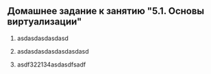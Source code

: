 ## Домашнее задание к занятию "5.1. Основы виртуализации"

1. asdasdasdasdasd

1. asdasdasdasdasdasdasd

1. asdf322134asdasdfsadf

```

```